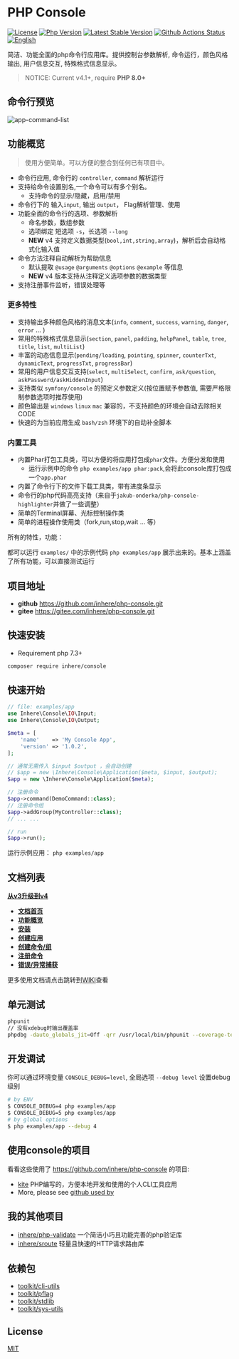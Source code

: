 # PHP Console

[![License](https://img.shields.io/packagist/l/inhere/console.svg?style=flat-square)](LICENSE)
[![Php Version](https://img.shields.io/badge/php-%3E=8.0-brightgreen.svg?maxAge=2592000)](https://packagist.org/packages/inhere/console)
[![Latest Stable Version](http://img.shields.io/packagist/v/inhere/console.svg)](https://packagist.org/packages/inhere/console)
[![Github Actions Status](https://github.com/inhere/php-console/workflows/Unit-tests/badge.svg)](https://github.com/inhere/php-console/actions)
[![English](https://img.shields.io/badge/Readme-English-brightgreen.svg?maxAge=2592000)](README.en.md)

简洁、功能全面的php命令行应用库。提供控制台参数解析, 命令运行，颜色风格输出, 用户信息交互, 特殊格式信息显示。

> NOTICE: Current v4.1+, require **PHP 8.0+**

## 命令行预览

![app-command-list](https://raw.githubusercontent.com/inhere/php-console/3.x/docs/screenshots/app-command-list.png)

## 功能概览

> 使用方便简单。可以方便的整合到任何已有项目中。

- 命令行应用, 命令行的 `controller`, `command` 解析运行 
- 支持给命令设置别名,一个命令可以有多个别名。
  - 支持命令的显示/隐藏，启用/禁用
- 命令行下的 输入`input`, 输出 `output`， Flag解析管理、使用
- 功能全面的命令行的选项、参数解析
  - 命名参数，数组参数
  - 选项绑定 短选项 `-s`，长选项 `--long`
  - **NEW** v4 支持定义数据类型(`bool,int,string,array`)，解析后会自动格式化输入值
- 命令方法注释自动解析为帮助信息
  - 默认提取 `@usage` `@arguments` `@options` `@example` 等信息
  - **NEW** v4 版本支持从注释定义选项参数的数据类型
- 支持注册事件监听，错误处理等

### 更多特性

- 支持输出多种颜色风格的消息文本(`info`, `comment`, `success`, `warning`, `danger`, `error` ... )
- 常用的特殊格式信息显示(`section`, `panel`, `padding`, `helpPanel`, `table`, `tree`, `title`, `list`, `multiList`)
- 丰富的动态信息显示(`pending/loading`, `pointing`, `spinner`, `counterTxt`, `dynamicText`, `progressTxt`, `progressBar`)
- 常用的用户信息交互支持(`select`, `multiSelect`, `confirm`, `ask/question`, `askPassword/askHiddenInput`)
- 支持类似 `symfony/console` 的预定义参数定义(按位置赋予参数值, 需要严格限制参数选项时推荐使用)
- 颜色输出是 `windows` `linux` `mac` 兼容的，不支持颜色的环境会自动去除相关CODE
- 快速的为当前应用生成 `bash/zsh` 环境下的自动补全脚本

### 内置工具

- 内置Phar打包工具类，可以方便的将应用打包成`phar`文件。方便分发和使用
  - 运行示例中的命令 `php examples/app phar:pack`,会将此console库打包成一个`app.phar`
- 内置了命令行下的文件下载工具类，带有进度条显示
- 命令行的php代码高亮支持（来自于`jakub-onderka/php-console-highlighter`并做了一些调整）
- 简单的Terminal屏幕、光标控制操作类
- 简单的进程操作使用类（fork,run,stop,wait ... 等）
  
所有的特性，功能：

 都可以运行 `examples/` 中的示例代码 `php examples/app` 展示出来的。基本上涵盖了所有功能，可以直接测试运行

## 项目地址

- **github** https://github.com/inhere/php-console.git
- **gitee** https://gitee.com/inhere/php-console.git

## 快速安装

- Requirement php 7.3+

```bash
composer require inhere/console
```

## 快速开始

```php
// file: examples/app
use Inhere\Console\IO\Input;
use Inhere\Console\IO\Output;

$meta = [
    'name'    => 'My Console App',
    'version' => '1.0.2',
];

// 通常无需传入 $input $output ，会自动创建
// $app = new \Inhere\Console\Application($meta, $input, $output);
$app = new \Inhere\Console\Application($meta);

// 注册命令
$app->command(DemoCommand::class);
// 注册命令组
$app->addGroup(MyController::class);
// ... ...

// run
$app->run();
```

运行示例应用： `php examples/app`

## 文档列表

**[从v3升级到v4](https://github.com/inhere/php-console/wiki/v3-upgrade-to-v4)**

- **[文档首页](https://github.com/inhere/php-console/wiki/home)**
- **[功能概览](https://github.com/inhere/php-console/wiki/overview)**
- **[安装](https://github.com/inhere/php-console/wiki/install)**
- **[创建应用](https://github.com/inhere/php-console/wiki/quick-start)**
- **[创建命令/组](https://github.com/inhere/php-console/wiki/create-command-and-group)**
- **[注册命令](https://github.com/inhere/php-console/wiki/register-command)**
- **[错误/异常捕获](https://github.com/inhere/php-console/wiki/error-handle)**

更多使用文档请点击跳转到[WIKI](https://github.com/inhere/php-console/wiki)查看

## 单元测试

```bash
phpunit
// 没有xdebug时输出覆盖率
phpdbg -dauto_globals_jit=Off -qrr /usr/local/bin/phpunit --coverage-text
```

## 开发调试

你可以通过环境变量 `CONSOLE_DEBUG=level`, 全局选项 `--debug level` 设置debug级别

```bash
# by ENV
$ CONSOLE_DEBUG=4 php examples/app
$ CONSOLE_DEBUG=5 php examples/app
# by global options
$ php examples/app --debug 4
```

## 使用console的项目

看看这些使用了 https://github.com/inhere/php-console 的项目:

- [kite](https://github.com/inhere/kite) PHP编写的，方便本地开发和使用的个人CLI工具应用
- More, please see [github used by](https://github.com/inhere/php-console/network/dependents?package_id=UGFja2FnZS01NDI5NzMxOTI%3D)

## 我的其他项目

- [inhere/php-validate](https://github.com/inhere/php-validate) 一个简洁小巧且功能完善的php验证库
- [inhere/sroute](https://github.com/inhere/php-srouter) 轻量且快速的HTTP请求路由库

## 依赖包

- [toolkit/cli-utils](https://github.com/php-toolkit/cli-utils)
- [toolkit/pflag](https://github.com/php-toolkit/pflag)
- [toolkit/stdlib](https://github.com/php-toolkit/stdlib)
- [toolkit/sys-utils](https://github.com/php-toolkit/sys-utils)

## License

[MIT](LICENSE)
